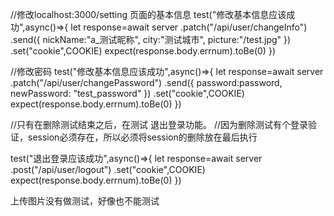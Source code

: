 
//修改localhost:3000/setting 页面的基本信息
test("修改基本信息应该成功",async()=>{
    let response=await server
    .patch("/api/user/changeInfo")
    .send({
        nickName:"a_测试昵称",
        city:"测试城市",
        picture:"/test.jpg"
    })
    .set("cookie",COOKIE)
    expect(response.body.errnum).toBe(0)
})

//修改密码
test("修改基本信息应该成功",async()=>{
    let response=await server
    .patch("/api/user/changePassword")
    .send({
        password:password,
        newPassword: "test_password"
    })
    .set("cookie",COOKIE)
    expect(response.body.errnum).toBe(0)
})





//只有在删除测试结束之后，在测试 退出登录功能。
//因为删除测试有个登录验证，session必须存在，所以必须将session的删除放在最后执行

test("退出登录应该成功",async()=>{
    let response=await server
    .post("/api/user/logout")
    .set("cookie",COOKIE)
    expect(response.body.errnum).toBe(0)
})



上传图片没有做测试，好像也不能测试